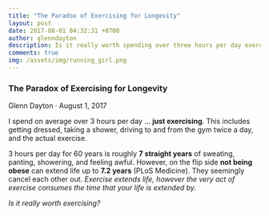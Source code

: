 ```yaml
---
title: "The Paradox of Exercising for Longevity"
layout: post
date: 2017-08-01 04:32:31 +0700
author: glenndayton
description: Is it really worth spending over three hours per day exercising?
comments: true
img: /assets/img/running_girl.png
---
```

### The Paradox of Exercising for Longevity

Glenn Dayton &middot; August 1, 2017

I spend on average over 3 hours per day ... **just exercising**. This includes getting dressed, taking a shower,
driving to and from the gym twice a day, and the actual exercise.

3 hours per day for 60 years is roughly **7 straight years** of sweating, panting, showering, and feeling awful. However,
on the flip side **not being obese** can extend life up to **7.2 years**  (PLoS Medicine). They seemingly cancel
each other out. *Exercise extends life, however the very act of exercise consumes the time that your life is extended by.*

*Is it really worth exercising?*